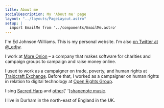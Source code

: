 ```yaml
---
title: About me
socialDescription: My 'About me' page
layout: "../layouts/PageLayout.astro"
setup: |
  import EmailMe from '../components/EmailMe.astro'
---
```


I'm Ed Johnson-Williams. This is my personal website. I'm also [on Twitter at @\_edjw](https://twitter.com/_edjw).

I work at [More Onion](https://www.more-onion.com) – a company that makes software for charities and campaign groups to campaign and raise money online.

I used to work as a campaigner on trade, poverty, and human rights at [Traidcraft Exchange](https://traidcraftexchange.org). Before that, I worked as a campaigner on human rights in relation to digital technology at [Open Rights Group](https://www.openrightsgroup.org).

I sing [Sacred Harp](https://en.wikipedia.org/wiki/Sacred_Harp) and [other](https://en.wikipedia.org/wiki/The_Christian_Harmony){' '}[shapenote music](https://en.wikipedia.org/wiki/Shape_note).

I live in Durham in the north-east of England in the UK.

<EmailMe />